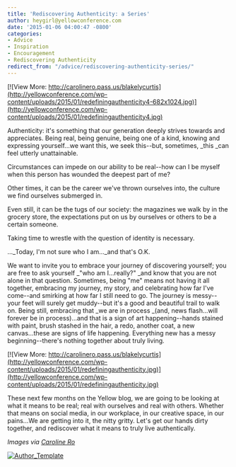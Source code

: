 ```yaml
---
title: 'Rediscovering Authenticity: a Series'
author: heygirl@yellowconference.com
date: '2015-01-06 04:00:47 -0800'
categories:
- Advice
- Inspiration
- Encouragement
- Rediscovering Authenticity
redirect_from: "/advice/rediscovering-authenticity-series/"
---
```


[![View More: http://carolinero.pass.us/blakelycurtis](http://yellowconference.com/wp-content/uploads/2015/01/redefiningauthenticity4-682x1024.jpg)](http://yellowconference.com/wp-content/uploads/2015/01/redefiningauthenticity4.jpg)

Authenticity: it's something that our generation deeply strives towards and appreciates. Being real, being genuine, being one of a kind, knowing and expressing yourself...we want this, we seek this--but, sometimes, _this _can feel utterly unattainable.

Circumstances can impede on our ability to be real--how can I be myself when this person has wounded the deepest part of me?

Other times, it can be the career we've thrown ourselves into, the culture we find ourselves submerged in.

Even still, it can be the tugs of our society: the magazines we walk by in the grocery store, the expectations put on us by ourselves or others to be a certain someone.

Taking time to wrestle with the question of identity is necessary.

..._Today, I'm not sure who I am..._and that's O.K.

We want to invite you to embrace your journey of discovering yourself; you are free to ask yourself _"who am I...really?" _and know that you are not alone in that question. Sometimes, being "me" means not having it all together, embracing my journey, my story, and celebrating how far I've come--and smirking at how far I still need to go. The journey is messy--your feet will surely get muddy--but it's a good and beautiful trail to walk on. Being still, embracing that _we are in process _(and, news flash...will forever be in process)...and that is a sign of art happening--hands stained with paint, brush stashed in the hair, a redo, another coat, a new canvas...these are signs of life happening. Everything new has a messy beginning--there's nothing together about truly living.

[![View More: http://carolinero.pass.us/blakelycurtis](http://yellowconference.com/wp-content/uploads/2015/01/redefiningauthenticity.jpg)](http://yellowconference.com/wp-content/uploads/2015/01/redefiningauthenticity.jpg)

These next few months on the Yellow blog, we are going to be looking at what it means to be real; real with ourselves and real with others. Whether that means on social media, in our workplace, in our creative space, in our pains...We are getting into it, the nitty gritty. Let's get our hands dirty together, and rediscover what it means to truly live authentically.

_Images via [Caroline Ro](http://carolinero.com)_

[![Author_Template](http://yellowconference.com/wp-content/uploads/2015/01/Author_Template1.jpg)](http://yellowconference.com/wp-content/uploads/2015/01/Author_Template1.jpg)

